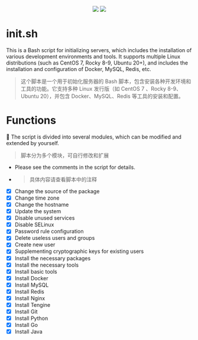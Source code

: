 <p align="center">
	<a><img src="https://img.shields.io/badge/platform-Ubuntu20+%20RockyLinux%208--9-CentOS%207"/>
    </a>
	<a href="https://github.com/davymai/ServerInit">
		<img src="https://img.shields.io/badge/license-GPLv3.0"/>
	</a>
</p>

# init.sh
This is a Bash script for initializing servers, which includes the installation of various development environments and tools. It supports multiple Linux distributions (such as CentOS 7, Rocky 8-9, Ubuntu 20+), and includes the installation and configuration of Docker, MySQL, Redis, etc.
>这个脚本是一个用于初始化服务器的 Bash 脚本，包含安装各种开发环境和工具的功能。它支持多种 Linux 发行版（如 CentOS 7 、Rocky 8-9、Ubuntu 20），并包含 Docker、MySQL、Redis 等工具的安装和配置。


# Functions
📝 The script is divided into several modules, which can be modified and extended by yourself.
>脚本分为多个模块，可自行修改和扩展
- Please see the comments in the script for details.
- >具体内容请查看脚本中的注释
- [x] Change the source of the package
- [x] Change time zone
- [x] Change the hostname
- [x] Update the system
- [x] Disable unused services
- [x] Disable SELinux
- [x] Password rule configuration
- [x] Delete useless users and groups
- [x] Create new user
- [x] Supplementing cryptographic keys for existing users
- [x] Install the necessary packages
- [x] Install the necessary tools
- [x] Install basic tools
- [x] Install Docker
- [x] Install MySQL
- [x] Install Redis
- [x] Install Nginx
- [x] Install Tengine
- [x] Install Git
- [x] Install Python
- [x] Install Go
- [x] Install Java
